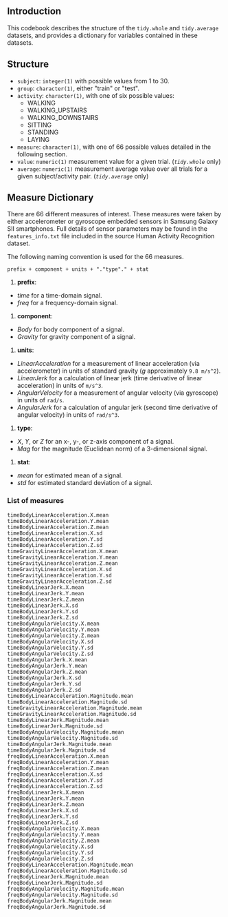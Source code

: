 ## Introduction
This codebook describes the structure of the `tidy.whole` and `tidy.average` datasets, and provides a dictionary for variables contained in these datasets.

## Structure

- `subject`:  `integer(1)` with possible values from 1 to 30.
- `group`: `character(1)`, either "train" or "test".
- `activity`: `character(1)`, with one of six possible values:
  - WALKING
  - WALKING\_UPSTAIRS
  - WALKING\_DOWNSTAIRS
  - SITTING
  - STANDING
  - LAYING
- `measure`: `character(1)`, with one of 66 possible values detailed in the following section.
- `value`: `numeric(1)` measurement value for a given trial. (*`tidy.whole`* only) 
- `average`: `numeric(1)` measurement average value over all trials for a given subject/activity pair. (*`tidy.average`* only)

## Measure Dictionary

There are 66 different measures of interest. These measures were taken by either accelerometer or gyroscope embedded sensors in Samsung Galaxy SII smartphones. Full details of sensor parameters may be found in the `features_info.txt` file included in the source Human Activity Recognition dataset.

The following naming convention is used for the 66 measures.

    prefix + component + units + "."type"." + stat

1. **prefix**: 
  - *time* for a time-domain signal.
  - *freq* for a frequency-domain signal.
1. **component**:
  - *Body* for body component of a signal.
  - *Gravity* for gravity component of a signal.
1. **units**:
  - *LinearAcceleration* for a measurement of linear acceleration (via accelerometer) in units of standard gravity (*g* approximately `9.8 m/s^2`).
  - *LinearJerk* for a calculation of linear jerk (time derivative of linear acceleration) in units of `m/s^3`.
  - *AngularVelocity* for a measurement of angular velocity (via gyroscope) in units of `rad/s`.
  - *AngularJerk* for a calculation of angular jerk (second time derivative of angular velocity) in units of `rad/s^3`.
1. **type**:
  - *X*, *Y*, or *Z* for an x-, y-, or z-axis component of a signal.
  - *Mag* for the magnitude (Euclidean norm) of a 3-dimensional signal.
1. **stat**:
  - *mean* for estimated mean of a signal.
  - *std* for estimated standard deviation of a signal.

### List of measures

    timeBodyLinearAcceleration.X.mean
    timeBodyLinearAcceleration.Y.mean
    timeBodyLinearAcceleration.Z.mean
    timeBodyLinearAcceleration.X.sd
    timeBodyLinearAcceleration.Y.sd
    timeBodyLinearAcceleration.Z.sd
    timeGravityLinearAcceleration.X.mean
    timeGravityLinearAcceleration.Y.mean
    timeGravityLinearAcceleration.Z.mean
    timeGravityLinearAcceleration.X.sd
    timeGravityLinearAcceleration.Y.sd
    timeGravityLinearAcceleration.Z.sd
    timeBodyLinearJerk.X.mean
    timeBodyLinearJerk.Y.mean
    timeBodyLinearJerk.Z.mean
    timeBodyLinearJerk.X.sd
    timeBodyLinearJerk.Y.sd
    timeBodyLinearJerk.Z.sd
    timeBodyAngularVelocity.X.mean
    timeBodyAngularVelocity.Y.mean
    timeBodyAngularVelocity.Z.mean
    timeBodyAngularVelocity.X.sd
    timeBodyAngularVelocity.Y.sd
    timeBodyAngularVelocity.Z.sd
    timeBodyAngularJerk.X.mean
    timeBodyAngularJerk.Y.mean
    timeBodyAngularJerk.Z.mean
    timeBodyAngularJerk.X.sd
    timeBodyAngularJerk.Y.sd
    timeBodyAngularJerk.Z.sd
    timeBodyLinearAcceleration.Magnitude.mean
    timeBodyLinearAcceleration.Magnitude.sd
    timeGravityLinearAcceleration.Magnitude.mean
    timeGravityLinearAcceleration.Magnitude.sd
    timeBodyLinearJerk.Magnitude.mean
    timeBodyLinearJerk.Magnitude.sd
    timeBodyAngularVelocity.Magnitude.mean
    timeBodyAngularVelocity.Magnitude.sd
    timeBodyAngularJerk.Magnitude.mean
    timeBodyAngularJerk.Magnitude.sd
    freqBodyLinearAcceleration.X.mean
    freqBodyLinearAcceleration.Y.mean
    freqBodyLinearAcceleration.Z.mean
    freqBodyLinearAcceleration.X.sd
    freqBodyLinearAcceleration.Y.sd
    freqBodyLinearAcceleration.Z.sd
    freqBodyLinearJerk.X.mean
    freqBodyLinearJerk.Y.mean
    freqBodyLinearJerk.Z.mean
    freqBodyLinearJerk.X.sd
    freqBodyLinearJerk.Y.sd
    freqBodyLinearJerk.Z.sd
    freqBodyAngularVelocity.X.mean
    freqBodyAngularVelocity.Y.mean
    freqBodyAngularVelocity.Z.mean
    freqBodyAngularVelocity.X.sd
    freqBodyAngularVelocity.Y.sd
    freqBodyAngularVelocity.Z.sd
    freqBodyLinearAcceleration.Magnitude.mean
    freqBodyLinearAcceleration.Magnitude.sd
    freqBodyLinearJerk.Magnitude.mean
    freqBodyLinearJerk.Magnitude.sd
    freqBodyAngularVelocity.Magnitude.mean
    freqBodyAngularVelocity.Magnitude.sd
    freqBodyAngularJerk.Magnitude.mean
    freqBodyAngularJerk.Magnitude.sd
